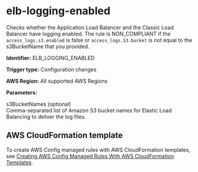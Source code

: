 # elb\-logging\-enabled<a name="elb-logging-enabled"></a>

Checks whether the Application Load Balancer and the Classic Load Balancer have logging enabled\. The rule is NON\_COMPLIANT if the `access_logs.s3.enabled` is false or `access_logs.S3.bucket` is not equal to the s3BucketName that you provided\.

**Identifier:** ELB\_LOGGING\_ENABLED

**Trigger type:** Configuration changes

**AWS Region:** All supported AWS Regions

**Parameters:**

 s3BucketNames \(optional\)   
Comma\-separated list of Amazon S3 bucket names for Elastic Load Balancing to deliver the log files\.

## AWS CloudFormation template<a name="w22aac11c29c17d165c15"></a>

To create AWS Config managed rules with AWS CloudFormation templates, see [Creating AWS Config Managed Rules With AWS CloudFormation Templates](aws-config-managed-rules-cloudformation-templates.md)\.